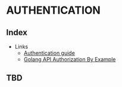 # AUTHENTICATION
## Index
* Links
    * [Authentication guide](https://kinde.com/guides/authentication/overview/)
    * [Golang API Authorization By Example](https://developer.auth0.com/resources/guides/api/standard-library/basic-authorization#install-and-set-up-the-authorization-middleware)

## TBD
